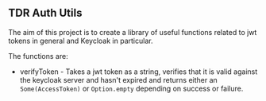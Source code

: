 ## TDR Auth Utils

The aim of this project is to create a library of useful functions related to jwt tokens in general and Keycloak in particular. 

The functions are:

* verifyToken - Takes a jwt token as a string, verifies that it is valid against the keycloak server and hasn't expired and returns either an `Some(AccessToken)` or `Option.empty` depending on success or failure. 